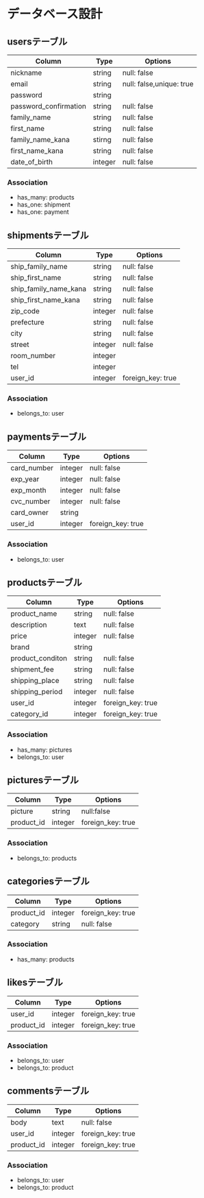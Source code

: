 # データベース設計

## usersテーブル
|Column|Type|Options|
|------|----|-------|
|nickname|string|null: false|
|email|string|null: false,unique: true|
|password|string||
|password_confirmation|string|null: false|
|family_name|string|null: false|
|first_name|string|null: false|
|family_name_kana|stirng|null: false|
|first_name_kana|string|null: false|
|date_of_birth|integer|null: false|
### Association
- has_many: products
- has_one: shipment
- has_one: payment


## shipmentsテーブル
|Column|Type|Options|
|------|----|-------|
|ship_family_name|string|null: false|
|ship_first_name|string|null: false|
|ship_family_name_kana|string|null: false|
|ship_first_name_kana|string|null: false|
|zip_code|integer|null: false|
|prefecture|string|null: false|
|city|string|null: false|
|street|integer|null: false|
|room_number|integer||
|tel|integer||
|user_id|integer|foreign_key: true|
### Association
- belongs_to: user


## paymentsテーブル
|Column|Type|Options|
|------|----|-------|
|card_number|integer|null: false|
|exp_year|integer|null: false|
|exp_month|integer|null: false|
|cvc_number|integer|null: false|
|card_owner|string||
|user_id|integer|foreign_key: true|
### Association
- belongs_to: user


## productsテーブル
|Column|Type|Options|
|------|----|-------|
|product_name|string|null: false|
|description|text|null: false|
|price|integer|null: false|
|brand|string||
|product_conditon|string|null: false|
|shipment_fee|string|null: false|
|shipping_place|string|null: false|
|shipping_period|integer|null: false|
|user_id|integer|foreign_key: true|
|category_id|integer|foreign_key: true|
### Association
- has_many: pictures
- belongs_to: user


## picturesテーブル
|Column|Type|Options|
|------|----|-------|
|picture|string|null:false|
|product_id|integer|foreign_key: true|
### Association
- belongs_to: products


## categoriesテーブル
|Column|Type|Options|
|------|----|-------|
|product_id|integer|foreign_key: true|
|category|string|null: false|
### Association
- has_many: products


## likesテーブル
|Column|Type|Options|
|------|----|-------|
|user_id|integer|foreign_key: true|
|product_id|integer|foreign_key: true|
### Association
- belongs_to: user
- belongs_to: product


## commentsテーブル
|Column|Type|Options|
|------|----|-------|
|body|text|null: false|
|user_id|integer|foreign_key: true|
|product_id|integer|foreign_key: true|
### Association
- belongs_to: user
- belongs_to: product